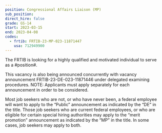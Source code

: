 ```yaml
---
position: Congressional Affairs Liaison (MP)
sub_position:
direct_hire: false
grade: GS-14
start: 2023-03-15
end: 2023-04-08
codes:
  - frtib: FRTIB-23-MP-023-11871447
    usa: 712949900
---
```


The FRTIB is looking for a highly qualified and motivated individual to serve as a #position#.

This vacancy is also being announced concurrently with vacancy announcement FRTIB-23-DE-023-11871446 under delegated examining procedures. NOTE: Applicants must apply separately for each announcement in order to be considered.

Most job seekers who are not, or who have never been, a federal employee will want to apply to the “Public” announcement as indicated by the “DE” in the title.  Those job seekers who are current federal employees, or who are eligible for certain special hiring authorities may apply to the “merit promotion” announcement as indicated by the “MP” in the title.  In some cases, job seekers may apply to both.
